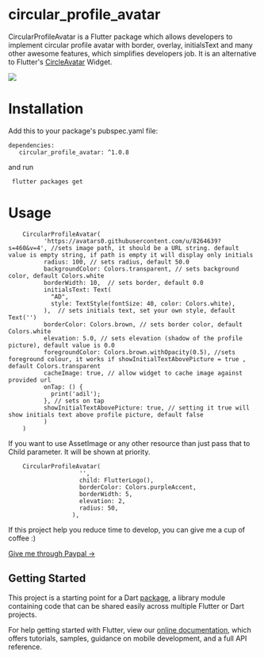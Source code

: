# circular_profile_avatar

CircularProfileAvatar is a Flutter package which allows developers to implement circular profile avatar with border, overlay, initialsText and many other awesome features, which simplifies developers job. It is an alternative to Flutter's [CircleAvatar](https://docs.flutter.io/flutter/material/CircleAvatar-class.html) Widget.

![](screenshots/Screenshot.png)

# Installation
         
   Add this to your package's pubspec.yaml file:      
         
    dependencies:
       circular_profile_avatar: ^1.0.8

and run 

     flutter packages get

# Usage

       
 
        CircularProfileAvatar(
              'https://avatars0.githubusercontent.com/u/8264639?s=460&v=4', //sets image path, it should be a URL string. default value is empty string, if path is empty it will display only initials
              radius: 100, // sets radius, default 50.0              
              backgroundColor: Colors.transparent, // sets background color, default Colors.white
              borderWidth: 10,  // sets border, default 0.0
              initialsText: Text(
                "AD",
                style: TextStyle(fontSize: 40, color: Colors.white),
              ),  // sets initials text, set your own style, default Text('')
              borderColor: Colors.brown, // sets border color, default Colors.white
              elevation: 5.0, // sets elevation (shadow of the profile picture), default value is 0.0
              foregroundColor: Colors.brown.withOpacity(0.5), //sets foreground colour, it works if showInitialTextAbovePicture = true , default Colors.transparent
              cacheImage: true, // allow widget to cache image against provided url
              onTap: () {
                print('adil');
              }, // sets on tap 
              showInitialTextAbovePicture: true, // setting it true will show initials text above profile picture, default false  
              )
        )
        
If you want to use AssetImage or any other resource than just pass that to Child parameter. It will be shown at priority. 

        CircularProfileAvatar(
                        '',
                        child: FlutterLogo(),
                        borderColor: Colors.purpleAccent,
                        borderWidth: 5,
                        elevation: 2,
                        radius: 50,
                      ),


If this project help you reduce time to develop, you can give me a cup of coffee :) 

[Give me through Paypal -> ](https://paypal.me/madil7)

## Getting Started

This project is a starting point for a Dart
[package](https://flutter.io/developing-packages/),
a library module containing code that can be shared easily across
multiple Flutter or Dart projects.

For help getting started with Flutter, view our 
[online documentation](https://flutter.io/docs), which offers tutorials, 
samples, guidance on mobile development, and a full API reference.
